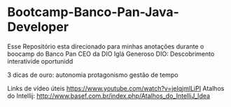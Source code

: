 # Bootcamp-Banco-Pan-Java-Developer
Esse Repositório esta direcionado para minhas anotações durante o boocamp do Banco Pan
CEO da DIO Iglá Generoso
DIO:
Descobrimento
interativide
oportunidd

3 dicas de ouro:
autonomia
protagonismo
gestão de tempo

Links de vídeo úteis
https://www.youtube.com/watch?v=jeIqjmlLiPI
Atalhos do Intellij: http://www.basef.com.br/index.php/Atalhos_do_IntelliJ_Idea 
